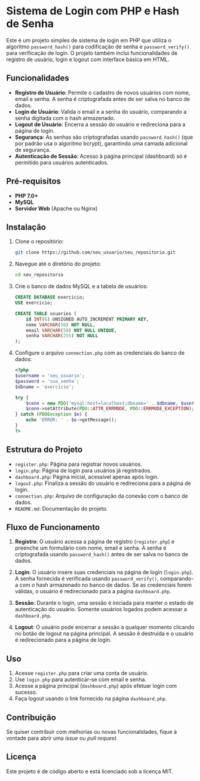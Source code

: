 # Sistema de Login com PHP e Hash de Senha

Este é um projeto simples de sistema de login em PHP que utiliza o algoritmo `password_hash()` para codificação de senha e `password_verify()` para verificação de login. O projeto também inclui funcionalidades de registro de usuário, login e logout com interface básica em HTML.

## Funcionalidades

- **Registro de Usuário**: Permite o cadastro de novos usuários com nome, email e senha. A senha é criptografada antes de ser salva no banco de dados.
- **Login de Usuário**: Valida o email e a senha do usuário, comparando a senha digitada com o hash armazenado.
- **Logout de Usuário**: Encerra a sessão do usuário e redireciona para a página de login.
- **Segurança**: As senhas são criptografadas usando `password_hash()` (que por padrão usa o algoritmo bcrypt), garantindo uma camada adicional de segurança.
- **Autenticação de Sessão**: Acesso à página principal (dashboard) só é permitido para usuários autenticados.

## Pré-requisitos

- **PHP 7.0+**
- **MySQL**
- **Servidor Web** (Apache ou Nginx)

## Instalação

1. Clone o repositório:
   ```bash
   git clone https://github.com/seu_usuario/seu_repositorio.git
   ```

2. Navegue até o diretório do projeto:
   ```bash
   cd seu_repositorio
   ```

3. Crie o banco de dados MySQL e a tabela de usuários:
   ```sql
   CREATE DATABASE exercicio;
   USE exercicio;

   CREATE TABLE usuarios (
       id INT(6) UNSIGNED AUTO_INCREMENT PRIMARY KEY,
       nome VARCHAR(50) NOT NULL,
       email VARCHAR(50) NOT NULL UNIQUE,
       senha VARCHAR(255) NOT NULL
   );
   ```

4. Configure o arquivo `connection.php` com as credenciais do banco de dados:
   ```php
   <?php
   $username = 'seu_usuario';
   $password = 'sua_senha';
   $dbname = 'exercicio';

   try {
       $conn = new PDO('mysql:host=localhost;dbname=' . $dbname, $username, $password);
       $conn->setAttribute(PDO::ATTR_ERRMODE, PDO::ERRMODE_EXCEPTION);
   } catch (PDOException $e) {
       echo 'ERROR: ' . $e->getMessage();
   }
   ?>
   ```

## Estrutura do Projeto

- `register.php`: Página para registrar novos usuários.
- `login.php`: Página de login para usuários já registrados.
- `dashboard.php`: Página inicial, acessível apenas após login.
- `logout.php`: Finaliza a sessão do usuário e redireciona para a página de login.
- `connection.php`: Arquivo de configuração da conexão com o banco de dados.
- `README.md`: Documentação do projeto.

## Fluxo de Funcionamento

1. **Registro**: O usuário acessa a página de registro (`register.php`) e preenche um formulário com nome, email e senha. A senha é criptografada usando `password_hash()` antes de ser salva no banco de dados.

2. **Login**: O usuário insere suas credenciais na página de login (`login.php`). A senha fornecida é verificada usando `password_verify()`, comparando-a com o hash armazenado no banco de dados. Se as credenciais forem válidas, o usuário é redirecionado para a página `dashboard.php`.

3. **Sessão**: Durante o login, uma sessão é iniciada para manter o estado de autenticação do usuário. Somente usuários logados podem acessar a `dashboard.php`.

4. **Logout**: O usuário pode encerrar a sessão a qualquer momento clicando no botão de logout na página principal. A sessão é destruída e o usuário é redirecionado para a página de login.

## Uso

1. Acesse `register.php` para criar uma conta de usuário.
2. Use `login.php` para autenticar-se com email e senha.
3. Acesse a página principal (`dashboard.php`) após efetuar login com sucesso.
4. Faça logout usando o link fornecido na página `dashboard.php`.

## Contribuição

Se quiser contribuir com melhorias ou novas funcionalidades, fique à vontade para abrir uma _issue_ ou _pull request_.

## Licença

Este projeto é de código aberto e está licenciado sob a licença MIT.
